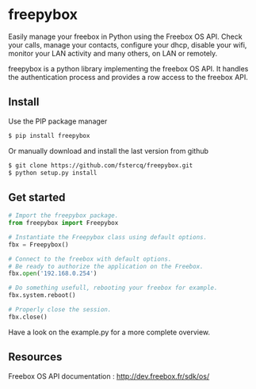 freepybox
==========

Easily manage your freebox in Python using the Freebox OS API.
Check your calls, manage your contacts, configure your dhcp, disable your wifi, monitor your LAN activity and many others, on LAN or remotely.

freepybox is a python library implementing the freebox OS API. It handles the authentication process and provides a row access to the freebox API.

Install
-------
Use the PIP package manager
```bash
$ pip install freepybox
```

Or manually download and install the last version from github
```bash
$ git clone https://github.com/fstercq/freepybox.git
$ python setup.py install
```

Get started
-----------
```python
# Import the freepybox package.
from freepybox import Freepybox

# Instantiate the Freepybox class using default options.
fbx = Freepybox()

# Connect to the freebox with default options. 
# Be ready to authorize the application on the Freebox.
fbx.open('192.168.0.254')

# Do something usefull, rebooting your freebox for example.
fbx.system.reboot()

# Properly close the session.
fbx.close()
```
Have a look on the example.py for a more complete overview.

Resources
---------
Freebox OS API documentation : http://dev.freebox.fr/sdk/os/

